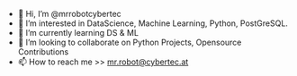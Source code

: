 - 👋 Hi, I’m @mrrobotcybertec
- 👀 I’m interested in DataScience, Machine Learning, Python, PostGreSQL.
- 🌱 I’m currently learning DS & ML
- 💞️ I’m looking to collaborate on Python Projects, Opensource Contributions
- 📫 How to reach me >> mr.robot@cybertec.at

<!---
mrrobotcybertec/mrrobotcybertec is a ✨ special ✨ repository because its `README.md` (this file) appears on your GitHub profile.
You can click the Preview link to take a look at your changes.
--->
